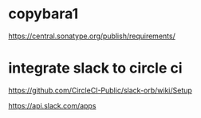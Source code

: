 # copybara1
https://central.sonatype.org/publish/requirements/

# integrate slack to circle ci

https://github.com/CircleCI-Public/slack-orb/wiki/Setup

https://api.slack.com/apps
